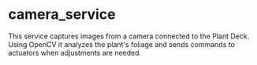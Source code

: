 # camera_service

This service captures images from a camera connected to the Plant Deck. Using OpenCV it analyzes the plant's foliage and sends commands to actuators when adjustments are needed.
